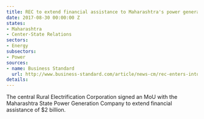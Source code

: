 ```yaml
---
title: REC to extend financial assistance to Maharashtra's power generation body
date: 2017-08-30 00:00:00 Z
states:
- Maharashtra
- Center-State Relations
sectors:
- Energy
subsectors:
- Power
sources:
- name: Business Standard
  url: http://www.business-standard.com/article/news-cm/rec-enters-into-mou-with-maharashtra-state-power-generation-company-117082600241_1.html
details: 
---
```


The central Rural Electrification Corporation signed an MoU with the Maharashtra State Power Generation Company to extend financial assistance of $2 billion. 
